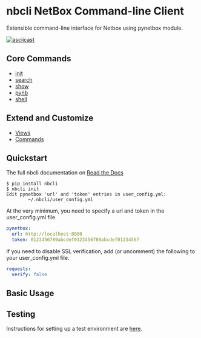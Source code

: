 # nbcli NetBox Command-line Client

Extensible command-line interface for Netbox using pynetbox module. 

[![asciicast](https://asciinema.org/a/348204.svg)](https://asciinema.org/a/348204)

## Core Commands

- [init](https://nbcli.readthedocs.io/en/release/init.html)
- [search](https://nbcli.readthedocs.io/en/release/nbsearch.html)
- [show](https://nbcli.readthedocs.io/en/release/show.html)
- [pynb](https://nbcli.readthedocs.io/en/release/pynb.html)
- [shell](https://nbcli.readthedocs.io/en/release/shell.html)

## Extend and Customize

- [Views](https://nbcli.readthedocs.io/en/release/views.html)
- [Commands](https://nbcli.readthedocs.io/en/release/commands.html)

## Quickstart

The full nbcli documentation on [Read the Docs](https://nbcli.readthedocs.io/en/release/)

```
$ pip install nbcli
$ nbcli init
Edit pynetbox 'url' and 'token' entries in user_config.yml:
        ~/.nbcli/user_config.yml
```

At the very minimum, you need to specify a url and token in the user_config.yml file

```yaml
pynetbox:
  url: http://localhost:8080
  token: 0123456789abcdef0123456789abcdef01234567
```

If you need to disable SSL verification, add (or uncomment) the following to your user_config.yml file. 

```yaml
requests:
  verify: false
```

## Basic Usage



## Testing

Instructions for setting up a test environment are [here](https://nbcli.readthedocs.io/en/release/test-env.html).
